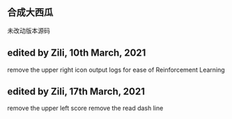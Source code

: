 ## 合成大西瓜
未改动版本源码


## edited by Zili, 10th March, 2021
remove the upper right icon
output logs for ease of Reinforcement Learning

## edited by Zili, 17th March, 2021
remove the upper left score
remove the read dash line
